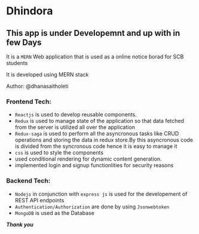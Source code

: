 # Dhindora
## This app is under Developemnt and up with in few Days

It is a `MERN` Web application that is used as a online notice borad for SCB students

It is developed using MERN stack

Author: @dhanasaitholeti

### Frontend Tech:

- `Reactjs` is used to develop reusable components.
- `Redux` is used to manage state of the application so that data fetched from the server is utilized all over the application
- `Redux-saga` is used to perform all the asyncronous tasks like CRUD operations and storing the data in redux store.By this asyncronous code is divided from the syncronous code hence it is easy to manage it
- `css` is used to style the components
- used conditional rendering for dynamic content generation.
- implemented login and signup functionlities for security reasons

### Backend Tech:

- `Nodejs` in conjunction with `express js` is used for the developement of REST API endpoints
- `Authentication/Authorization` are done by using `Jsonwebtoken`
- `MongoDB` is used as the Database

**_Thank you_**

